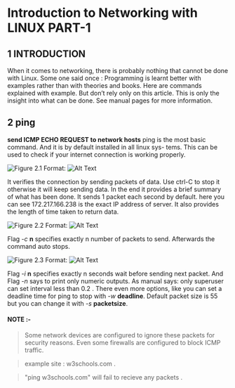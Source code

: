 # Introduction to Networking with LINUX PART-1
## 1 INTRODUCTION
When it comes to networking, there is probably nothing that cannot
be done with Linux.
Some one said once : Programming is learnt better with examples
rather than with theories and books. Here are commands explained
with example. But don’t rely only on this article. This is only
the insight into what can be done. See manual pages for more
information.
## 2 ping
**send ICMP ECHO REQUEST to network hosts**
ping is the most basic command. And it is by default installed in all linux sys-
tems. This can be used to check if your internet connection is working properly.

![Figure 2.1](/image/ping-google.png)
Format: ![Alt Text](url)

It verifies the connection by sending packets of data. Use ctrl-C to stop it
otherwise it will keep sending data. In the end it provides a brief summary of
what has been done. It sends 1 packet each second by default. here you can see
172.217.166.238 is the exact IP address of server. It also provides the length of
time taken to return data.

![Figure 2.2](/image/ping-count.png)
Format: ![Alt Text](url)

Flag *-c* **n** specifies exactly n number of packets to send.
Afterwards the command auto stops.

![Figure 2.3](/image/ping-intr-num.png)
Format: ![Alt Text](url)

Flag *-i* **n** specifies exactly n seconds wait before sending next packet.
And Flag *-n* says to print only numeric outputs.
As manual says: only superuser can set interval less than 0.2 .
There even more options, like you can set a deadline time for ping to stop
with *-w* **deadline**.
Default packet size is 55 but you can change it with *-s* **packetsize**.
#### NOTE :-
> Some network devices are configured to ignore these packets for security reasons. Even some firewalls are configured to block ICMP traffic.

> example site : w3schools.com .

> "ping w3schools.com" will fail to recieve any packets .

